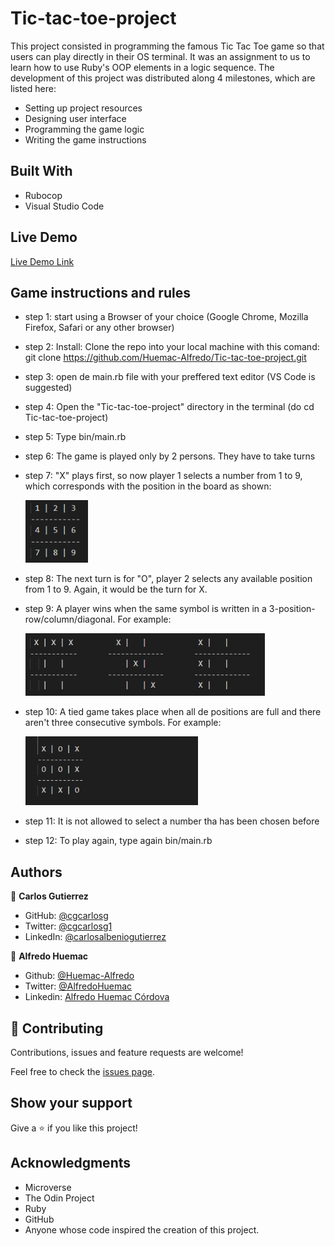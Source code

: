 # Tic-tac-toe-project
This project consisted in programming the famous Tic Tac Toe game so that users can play directly in their OS terminal. It was an assignment to us to learn how to use Ruby's OOP elements in a logic sequence.
The development of this project was distributed along 4 milestones, which are listed here:
- Setting up project resources
- Designing user interface
- Programming the game logic
- Writing the game instructions

## Built With
- Rubocop
- Visual Studio Code

## Live Demo

[Live Demo Link]()

## Game instructions and rules
- step 1: start using a Browser of your choice (Google Chrome, Mozilla Firefox, Safari or any other browser)

- step 2: Install: Clone the repo into your local machine with this comand: git clone https://github.com/Huemac-Alfredo/Tic-tac-toe-project.git

- step 3: open de main.rb file with your preffered text editor (VS Code is suggested)

- step 4: Open the "Tic-tac-toe-project" directory in the terminal (do cd Tic-tac-toe-project)
- step 5: Type bin/main.rb
- step 6: The game is played only by 2 persons. They have to take turns
- step 7: "X" plays first, so now player 1 selects a number from 1 to 9, which corresponds with the position in the board as shown:

	<img src="https://github.com/Huemac-Alfredo/Tic-tac-toe-project/blob/development/images/board_numbers.PNG" width="100px">

- step 8: The next turn is for "O", player 2 selects any available position from 1 to 9. Again, it would be the turn for X.
- step 9: A player wins when the same symbol is written in a 3-position-row/column/diagonal. For example:

  <img src="https://github.com/Huemac-Alfredo/Tic-tac-toe-project/blob/development/images/winner_combinations.PNG" height="100px">

- step 10: A tied game takes place when all de positions are full and there aren't three consecutive symbols. For example:

  <img src="https://github.com/Huemac-Alfredo/Tic-tac-toe-project/blob/development/images/tied_game_.PNG" height="110px">

- step 11: It is not allowed to select a number tha has been chosen before

- step 12: To play again, type again bin/main.rb

## Authors

👤 **Carlos Gutierrez**
- GitHub: [@cgcarlosg](https://github.com/cgcarlosg)
- Twitter: [@cgcarlosg1](https://twitter.com/cgcarlosg1)
- LinkedIn: [@carlosalbeniogutierrez](https://linkedin.com/in/carlosalbeniogutierrez)

👤 **Alfredo Huemac**

- Github: [@Huemac-Alfredo](https://github.com/Huemac-Alfredo)
- Twitter: [@AlfredoHuemac](https://twitter.com/AlfredoHuemac)
- Linkedin: [Alfredo Huemac Córdova](https://www.linkedin.com/in/alfredo-huemac-c%C3%B3rdova-173b481b2/)

## 🤝 Contributing

Contributions, issues and feature requests are welcome!

Feel free to check the [issues page](https://github.com/Huemac-Alfredo/HTML-CSS-capstone-project/issues).

## Show your support

Give a ⭐️ if you like this project!

## Acknowledgments

- Microverse
- The Odin Project
- Ruby
- GitHub
- Anyone whose code inspired the creation of this project. 
